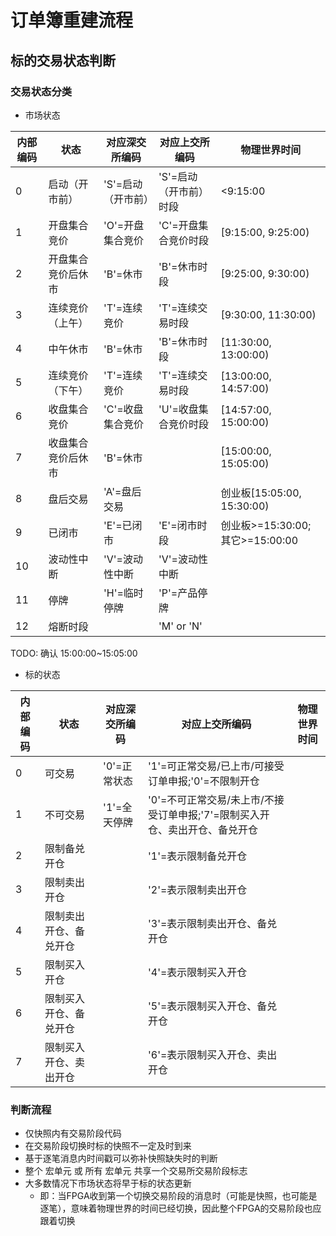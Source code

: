 # 订单簿重建流程

## 标的交易状态判断

### 交易状态分类

* 市场状态

内部编码|状态|对应深交所编码|对应上交所编码|物理世界时间
--|--|--|--|--
0|启动（开市前）|'S'=启动（开市前）|'S'=启动（开市前）时段|<9:15:00
1|开盘集合竞价|'O'=开盘集合竞价|'C'=开盘集合竞价时段|[9:15:00, 9:25:00)
2|开盘集合竞价后休市|'B'=休市|'B'=休市时段|[9:25:00, 9:30:00)
3|连续竞价（上午）|'T'=连续竞价|'T'=连续交易时段|[9:30:00, 11:30:00)
4|中午休市|'B'=休市|'B'=休市时段|[11:30:00, 13:00:00)
5|连续竞价（下午）|'T'=连续竞价|'T'=连续交易时段|[13:00:00, 14:57:00)
6|收盘集合竞价|'C'=收盘集合竞价|'U'=收盘集合竞价时段|[14:57:00, 15:00:00)
7|收盘集合竞价后休市|'B'=休市||[15:00:00, 15:05:00)
8|盘后交易|'A'=盘后交易||创业板[15:05:00, 15:30:00)
9|已闭市|'E'=已闭市|'E'=闭市时段|创业板>=15:30:00; 其它>=15:00:00
10|波动性中断|'V'=波动性中断|'V'=波动性中断
11|停牌|'H'=临时停牌|'P'=产品停牌
12|熔断时段||'M' or 'N'

TODO: 确认 15:00:00~15:05:00

* 标的状态

内部编码|状态|对应深交所编码|对应上交所编码|物理世界时间
--|--|--|--|--
0|可交易|'0'=正常状态|'1'=可正常交易/已上市/可接受订单申报;'0'=不限制开仓
1|不可交易|'1'=全天停牌|'0'=不可正常交易/未上市/不接受订单申报;'7'=限制买入开仓、卖出开仓、备兑开仓
2|限制备兑开仓||'1'=表示限制备兑开仓
3|限制卖出开仓||'2'=表示限制卖出开仓
4|限制卖出开仓、备兑开仓||'3'=表示限制卖出开仓、备兑开仓
5|限制买入开仓||'4'=表示限制买入开仓
6|限制买入开仓、备兑开仓||'5'=表示限制买入开仓、备兑开仓
7|限制买入开仓、卖出开仓||'6'=表示限制买入开仓、卖出开仓

### 判断流程

* 仅快照内有交易阶段代码
* 在交易阶段切换时标的快照不一定及时到来
* 基于逐笔消息内时间戳可以弥补快照缺失时的判断
* 整个 宏单元 或 所有 宏单元 共享一个交易所交易阶段标志
* 大多数情况下市场状态将早于标的状态更新
  * 即：当FPGA收到第一个切换交易阶段的消息时（可能是快照，也可能是逐笔），意味着物理世界的时间已经切换，因此整个FPGA的交易阶段也应跟着切换
